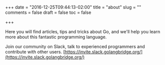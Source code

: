 +++
date = "2016-12-25T09:44:13-02:00"
title = "about"
slug = ""
comments = false
draft = false
toc = false

+++

Here you will find articles, tips and tricks about Go, and we'll help you learn more about this fantastic programming language.

Join our community on Slack, talk to experienced programmers and contribute with other users. [https://invite.slack.golangbridge.org/](https://invite.slack.golangbridge.org/)